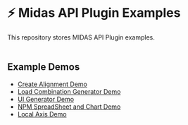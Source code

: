 # :zap: Midas API Plugin Examples
This repository stores MIDAS API Plugin examples.
<br /><br />

## Example Demos
- [Create Alignment Demo](https://kh1012.github.io/sproj-examples/examples/create-alignment)
- [Load Combination Generator Demo](https://kh1012.github.io/sproj-examples/examples/lcom-generator)
- [UI Generator Demo](https://kh1012.github.io/sproj-examples/examples/ui-generator)
- [NPM SpreadSheet and Chart Demo](https://kh1012.github.io/sproj-examples/examples/npm-spreadsheet-chart)
- [Local Axis Demo](https://kh1012.github.io/sproj-examples/examples/local-axis)

